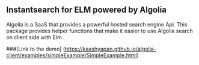 ## Instantsearch for ELM powered by Algolia

Algolia is a SaaS that provides a powerful hosted search engine Api.
This package provides helper functions that make it easier to use Algolia search on client side with Elm.

###[Link to the demo]
(https://kaashyapan.github.io/algolia-client/examples/simpleExample/SimpleExample.html)
